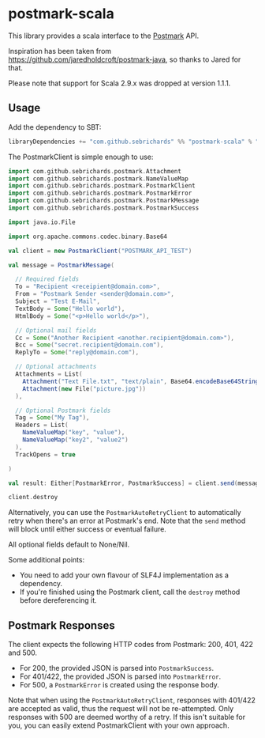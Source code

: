 # postmark-scala

This library provides a scala interface to the [Postmark](http://postmarkapp.com) API.

Inspiration has been taken from https://github.com/jaredholdcroft/postmark-java, so thanks to Jared for that.

Please note that support for Scala 2.9.x was dropped at version 1.1.1.

## Usage

Add the dependency to SBT:

```scala
libraryDependencies += "com.github.sebrichards" %% "postmark-scala" % "1.1.3"
```

The PostmarkClient is simple enough to use:

```scala
import com.github.sebrichards.postmark.Attachment
import com.github.sebrichards.postmark.NameValueMap
import com.github.sebrichards.postmark.PostmarkClient
import com.github.sebrichards.postmark.PostmarkError
import com.github.sebrichards.postmark.PostmarkMessage
import com.github.sebrichards.postmark.PostmarkSuccess

import java.io.File

import org.apache.commons.codec.binary.Base64

val client = new PostmarkClient("POSTMARK_API_TEST")

val message = PostmarkMessage(

  // Required fields
  To = "Recipient <receipient@domain.com>",
  From = "Postmark Sender <sender@domain.com>",
  Subject = "Test E-Mail",
  TextBody = Some("Hello world"),
  HtmlBody = Some("<p>Hello world</p>"),

  // Optional mail fields
  Cc = Some("Another Recipient <another.recipient@domain.com>"),
  Bcc = Some("secret.recipient@domain.com"),
  ReplyTo = Some("reply@domain.com"),

  // Optional attachments
  Attachments = List(
    Attachment("Text File.txt", "text/plain", Base64.encodeBase64String("Hello world".getBytes)),
    Attachment(new File("picture.jpg"))
  ),

  // Optional Postmark fields
  Tag = Some("My Tag"),
  Headers = List(
    NameValueMap("key", "value"),
    NameValueMap("key2", "value2")
  ),
  TrackOpens = true

)

val result: Either[PostmarkError, PostmarkSuccess] = client.send(message)

client.destroy
```

Alternatively, you can use the `PostmarkAutoRetryClient` to automatically retry when there's an error at Postmark's end.
Note that the `send` method will block until either success or eventual failure.

All optional fields default to None/Nil.

Some additional points:

* You need to add your own flavour of SLF4J implementation as a dependency.
* If you're finished using the Postmark client, call the `destroy` method before dereferencing it.

## Postmark Responses

The client expects the following HTTP codes from Postmark: 200, 401, 422 and 500.

* For 200, the provided JSON is parsed into `PostmarkSuccess`.
* For 401/422, the provided JSON is parsed into `PostmarkError`.
* For 500, a `PostmarkError` is created using the response body.

Note that when using the `PostmarkAutoRetryClient`, responses with 401/422 are accepted as valid, thus the request will not be re-attempted.
Only responses with 500 are deemed worthy of a retry. If this isn't suitable for you, you can easily extend PostmarkClient with your own approach.
